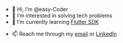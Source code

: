 - 👋 Hi, I’m @easy-Coder
- 👀 I’m interested in solving tech problems
- 🌱 I’m currently learning [Flutter SDK](www.flutter.dev)
<!--- 💞️ I’m looking to collaborate on ...--->
- 📫 Reach me through my [email](b00lit3@outlook.com) or [LinkedIn](www.linkedin.com/in/easy-Coder)

<!---
easy-Coder/easy-Coder is a ✨ special ✨ repository because its `README.md` (this file) appears on your GitHub profile.
You can click the Preview link to take a look at your changes.
--->
